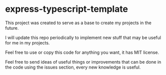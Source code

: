 # express-typescript-template

This project was created to serve as a base to create my projects in the future.

I will update this repo periodically to implement new stuff that may be useful for me in my projects.

Feel free to use or copy this code for anything you want, it has MIT license.

Feel free to send ideas of useful things or improvements that can be done in the code using the issues section, every new knowledge is useful.